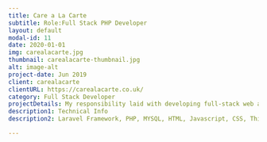 ```yaml
---
title: Care a La Carte
subtitle: Role:Full Stack PHP Developer
layout: default
modal-id: 11
date: 2020-01-01
img: carealacarte.jpg
thumbnail: carealacarte-thumbnail.jpg
alt: image-alt
project-date: Jun 2019
client: carealacarte
clientURL: https://carealacarte.co.uk/
category: Full Stack Developer
projectDetails: My responsibility laid with developing full-stack web application include design ux. 
description1: Technical Info
description2: Laravel Framework, PHP, MYSQL, HTML, Javascript, CSS, Third Party Libraries(Bootstrap, Datatable JQuery, Form Validation), Git, SSH, Jenkins

---
```

